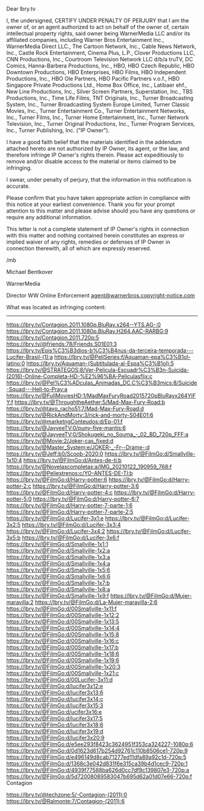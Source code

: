 Dear lbry.tv

I, the undersigned, CERTIFY UNDER PENALTY OF PERJURY that I am the owner of, or an agent authorized to act on behalf of the owner of, certain intellectual property rights, said owner being WarnerMedia LLC and/or its affiliated companies, including Warner Bros Entertainment Inc., WarnerMedia Direct LLC., The Cartoon Network, Inc., Cable News Network, Inc., Castle Rock Entertainment, Cinema Plus, L.P., Clover Productions LLC, CNN Productions, Inc., Courtroom Television Network LLC d/b/a truTV, DC Comics, Hanna-Barbera Productions, Inc., HBO, HBO Czech Republic, HBO Downtown Productions, HBO Enterprises, HBO Films, HBO Independent Productions, Inc., HBO Ole Partners, HBO Pacific Partners v.o.f., HBO Singapore Private Productions Ltd., Home Box Office, Inc., Latibaer ehf., New Line Productions, Inc., Silver Screen Partners, Superstation, Inc., TBS Productions, Inc., Time Life Films, TNT Originals, Inc., Turner Broadcasting System, Inc., Turner Broadcasting System Europe Limited, Turner Classic Movies, Inc., Turner Entertainment Co., Turner Entertainment Networks, Inc., Turner Films, Inc., Turner Home Entertainment, Inc., Turner Network Television, Inc., Turner Original Productions, Inc., Turner Program Services, Inc., Turner Publishing, Inc. ("IP Owner").

I have a good faith belief that the materials identified in the addendum attached hereto are not authorized by IP Owner, its agent, or the law, and therefore infringe IP Owner's rights therein. Please act expeditiously to remove and/or disable access to the material or items claimed to be infringing.

I swear, under penalty of perjury, that the information in this notification is accurate.

Please confirm that you have taken appropriate action in compliance with this notice at your earliest convenience. Thank you for your prompt attention to this matter and please advise should you have any questions or require any additional information.

This letter is not a complete statement of IP Owner's rights in connection with this matter and nothing contained herein constitutes an express or implied waiver of any rights, remedies or defenses of IP Owner in connection therewith, all of which are expressly reserved.

/mb

Michael Bentkover

WarnerMedia

Director WW Online Enforcement
<personal information extraxted>
agent@warnerbros.copyright-notice.com

What was located as infringing content:

--------------------------------------------------

https://lbry.tv/Contagion.2011.1080p.BluRay.x264--YTS.AG-:0
https://lbry.tv/Contagion.2011.1080p.BluRay.H264.AAC-RARBG:9
https://lbry.tv/Contagion.2011.720p:5
https://lbry.tv/@friends:78/Friends.S01E01:3
https://lbry.tv/Epis%C3%B3dios-b%C3%B4nus-da-terceira-temporada---Lucifer-Brasil-(1):a
https://lbry.tv/@PeliSeries:f/Aquaman-epa%C3%B1ol-latino:0
https://lbry.tv/Aquaman-(Subtitulada-al-Espa%C3%B1ol):5
https://lbry.tv/@STRATEGOS:8/Ver-Pelicula-Escuadr%C3%B3n-Suicida-(2016)-Online-Completa-HD-%E2%96%BA-Peliculasflix:c
https://lbry.tv/@Pel%C3%ADculas_Animadas_DC.C%C3%B3mics:8/Suicide-Squad---Hell-to-Pray:a
https://lbry.tv/@FullMoviesHD:1/MadMaxFuryRoad2015720pBluRayx264YIFY:f
https://lbry.tv/@ThroughtheAether:5/Mad-Max-Fury-Road:b
https://lbry.tv/@tavo_racho51:7/Mad-Max-Fury-Road:d
https://lbry.tv/@RickAndMorty:3/rick-and-morty-S04E01:6
https://lbry.tv/@marketngConteudos:d/Ep-01:f
https://lbry.tv/@JayveeTV:0/puny-five-mantis:6
https://lbry.tv/@JayveeTV:0/Shokugeki_no_Souma_-_02_BD_720p_FFF:a
https://lbry.tv/@Movie:2/Joker-cas_fixed:d
https://lbry.tv/@Master_System:e/JOKER-_-Fr--Drame-:d
https://lbry.tv/@Jeff:b0/Scoob-2020:0
https://lbry.tv/@FilmGo:d/Smallville-1x10:4
https://lbry.tv/@FilmGo:d/Antes-de-ti:b
https://lbry.tv/@Novelascompletas:a/IMG_20210122_190959_768:f
https://lbry.tv/@Peliestrenos:c/YO-ANTES-DE-TI:b
https://lbry.tv/@FilmGo:d/Harry-potter:6
https://lbry.tv/@FilmGo:d/Harry-potter-2:c
https://lbry.tv/@FilmGo:d/Harry-potter-3:6
https://lbry.tv/@FilmGo:d/Harry-potter-4:c
https://lbry.tv/@FilmGo:d/Harry-potter-5:0
https://lbry.tv/@FilmGo:d/Harry-potter-6:7
https://lbry.tv/@FilmGo:d/Harry-potter-7-parte-1:6
https://lbry.tv/@FilmGo:d/Harry-potter-7-parte-2:5
https://lbry.tv/@FilmGo:d/Lucifer-3x1:e
https://lbry.tv/@FilmGo:d/Lucifer-3x2:5
https://lbry.tv/@FilmGo:d/Lucifer-3x3:4
https://lbry.tv/@FilmGo:d/Lucifer-3x4:2
https://lbry.tv/@FilmGo:d/Lucifer-3x5:b
https://lbry.tv/@FilmGo:d/Lucifer-3x6:f
https://lbry.tv/@FilmGo:d/Smallville-1x1:1
https://lbry.tv/@FilmGo:d/Smallville-1x2:a
https://lbry.tv/@FilmGo:d/Smallville-1x3:a
https://lbry.tv/@FilmGo:d/Smallville-1x4:a
https://lbry.tv/@FilmGo:d/Smallville-1x5:6
https://lbry.tv/@FilmGo:d/Smallville-1x6:6
https://lbry.tv/@FilmGo:d/Smallville-1x7:b
https://lbry.tv/@FilmGo:d/Smallville-1x8:a
https://lbry.tv/@FilmGo:d/Smallville-1x9:f
https://lbry.tv/@FilmGo:d/Mujer-maravilla:2
https://lbry.tv/@FilmGo:d/La-Mujer-maravilla-2:6
https://lbry.tv/@FilmGo:d/00Smallville-1x11:f
https://lbry.tv/@FilmGo:d/00Smallville-1x12:2
https://lbry.tv/@FilmGo:d/00Smallville-1x13:5
https://lbry.tv/@FilmGo:d/00Smallville-1x14:4
https://lbry.tv/@FilmGo:d/00Smallville-1x15:8
https://lbry.tv/@FilmGo:d/00Smallville-1x16:c
https://lbry.tv/@FilmGo:d/00Smallville-1x17:b
https://lbry.tv/@FilmGo:d/00Smallville-1x18:6
https://lbry.tv/@FilmGo:d/00Smallville-1x19:6
https://lbry.tv/@FilmGo:d/00Smallville-1x20:3
https://lbry.tv/@FilmGo:d/00Smallville-1x21:c
https://lbry.tv/@FilmGo:d/00Lucifer-3x11:d
https://lbry.tv/@FilmGo:d/lucifer3x12:e
https://lbry.tv/@FilmGo:d/lucifer3x13:6
https://lbry.tv/@FilmGo:d/lucifer3x14:c
https://lbry.tv/@FilmGo:d/lucifer3x15:3
https://lbry.tv/@FilmGo:d/ucifer3x16:e
https://lbry.tv/@FilmGo:d/lucifer3x17:5
https://lbry.tv/@FilmGo:d/lucifer3x18:6
https://lbry.tv/@FilmGo:d/lucifer3x19:d
https://lbry.tv/@FilmGo:d/lucifer3x20:9
https://lbry.tv/@FilmGo:d/e5ee293f8423c3624951f353ca324227-1080p:6
https://lbry.tv/@FilmGo:d/0d1623d617b254d92761c110b8506ce1-720p:9
https://lbry.tv/@FilmGo:d/e496149d8cab71277ed11dfa89a92c1d-720p:5
https://lbry.tv/@FilmGo:d/1368c3e042d831f6e315ca39b4d1cec9-720p:1
https://lbry.tv/@FilmGo:d/4939f77588ba626d0cc7df9c139807e3-720p:a
https://lbry.tv/@FilmGo:d/5d72008089583047b695d62a01d07e66-720p:f
Contagion

https://lbry.tv/@techzone:5/-Contagion-(2011):0
https://lbry.tv/@Ralmonte:7/Contagion-(2011):6
